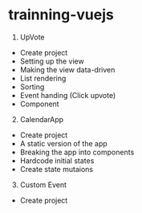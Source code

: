 # trainning-vuejs

1. UpVote

- Create project
- Setting up the view
- Making the view data-driven
- List rendering
- Sorting
- Event handing (Click upvote)
- Component

2. CalendarApp

- Create project
- A static version of the app
- Breaking the app into components
- Hardcode initial states
- Create state mutaions
 
3. Custom Event
- Create project
